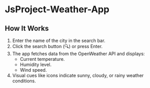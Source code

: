 # JsProject-Weather-App

## How It Works
1. Enter the name of the city in the search bar.
2. Click the search button (🔍) or press Enter.
3. The app fetches data from the OpenWeather API and displays:
   - Current temperature.
   - Humidity level.
   - Wind speed.
4. Visual cues like icons indicate sunny, cloudy, or rainy weather conditions.
